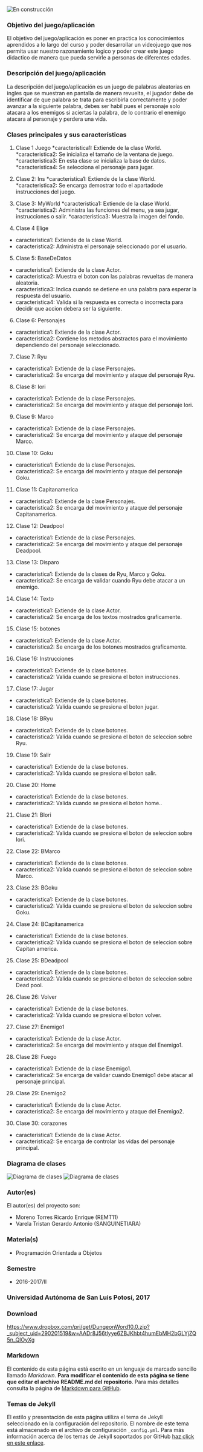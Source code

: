 ![En construcción](https://lh3.googleusercontent.com/-U0wGPKlLyk0/WSuw0dA2xnI/AAAAAAAAAdU/JezaHOPyCmE_cS3SAjmo35M8fn1A4297QCJoC/w530-h303-p-rw/inicio.png)

### Objetivo del juego/aplicación
El objetivo del juego/aplicación es poner en practica los conocimientos aprendidos a  lo largo del curso y poder desarrollar un videojuego que nos permita usar nuestro razonamiento logico y poder crear este juego didactico de manera que pueda servirle a personas de diferentes edades.

### Descripción del juego/aplicación
La descripción del juego/aplicación es un juego de palabras aleatorias en ingles que se muestran en pantalla de manera revuelta, el jugador debe de identificar de que palabra se trata para escribirla correctamente y poder avanzar a la siguiente palabra, debes ser habil pues el personaje solo atacara a los enemigos si aciertas la palabra, de lo contrario el enemigo atacara al personaje y perdera una vida.

### Clases principales y sus características
1. Clase 1 Juego
 *caracteristica1: Extiende de la clase World.
 *caracteristica2: Se inicializa el tamaño de la ventana de juego.
 *caracteristica3: En esta clase se inicializa la base de datos.
 *caracteristica4: Se selecciona el personaje para jugar.

2. Clase 2: Ins
 *caracteristica1: Extiende de la clase World.
 *caracteristica2: Se encarga demostrar todo el apartadode instrucciones del juego.

3. Clase 3: MyWorld 
 *caracteristica1: Extiende de la clase World.
 *caracteristica2: Administra las funciones del menu, ya sea jugar, instrucciones o salir.
 *caracteristica3: Muestra la imagen del fondo.

4. Clase 4 Elige
* caracteristica1: Extiende de la clase World.
* caracteristica2: Administra el personaje seleccionado por el usuario.

5. Clase 5: BaseDeDatos
* caracteristica1: Extiende de la clase Actor.
* caracteristica2: Muestra el boton con las palabras revueltas de manera aleatoria. 
* caracteristica3: Indica cuando se detiene en una palabra para esperar la respuesta del usuario.
* caracteristica4: Valida si la respuesta es correcta o incorrecta para decidir que accion debera ser la siguiente.

6. Clase 6: Personajes
* caracteristica1: Extiende de la clase Actor.
* caracteristica2: Contiene los metodos abstractos para el movimiento dependiendo del personaje seleccionado.


7. Clase 7: Ryu
* caracteristica1: Extiende de la clase Personajes.
* caracteristica2: Se encarga del movimiento y ataque del personaje Ryu.

8. Clase 8: Iori
* caracteristica1: Extiende de la clase Personajes.
* caracteristica2: Se encarga del movimiento y ataque del personaje Iori.

9. Clase 9: Marco
* caracteristica1: Extiende de la clase Personajes.
* caracteristica2: Se encarga del movimiento y ataque del personaje Marco.

10. Clase 10: Goku
* caracteristica1: Extiende de la clase Personajes.
* caracteristica2: Se encarga del movimiento y ataque del personaje Goku.

11. Clase 11: Capitanamerica
* caracteristica1: Extiende de la clase Personajes.
* caracteristica2: Se encarga del movimiento y ataque del personaje Capitanamerica.

12. Clase 12: Deadpool
* caracteristica1: Extiende de la clase Personajes.
* caracteristica2: Se encarga del movimiento y ataque del personaje Deadpool.

13. Clase 13: Disparo
* caracteristica1: Extiende de la clases de Ryu, Marco y Goku.
* caracteristica2: Se encarga de validar cuando Ryu debe atacar a un enemigo.

14. Clase 14: Texto
* caracteristica1: Extiende de la clase Actor.
* caracteristica2: Se encarga de los textos mostrados graficamente.

15. Clase 15: botones
* caracteristica1: Extiende de la clase Actor.
* caracteristica2: Se encarga de los botones mostrados graficamente.

16. Clase 16: Instrucciones
* caracteristica1: Extiende de la clase botones.
* caracteristica2: Valida cuando se presiona el boton instrucciones.

17. Clase 17: Jugar
* caracteristica1: Extiende de la clase botones.
* caracteristica2: Valida cuando se presiona el boton jugar.

18. Clase 18: BRyu
* caracteristica1: Extiende de la clase botones.
* caracteristica2: Valida cuando se presiona el boton de seleccion sobre Ryu.

19. Clase 19: Salir
* caracteristica1: Extiende de la clase botones.
* caracteristica2: Valida cuando se presiona el boton salir.

20. Clase 20: Home
* caracteristica1: Extiende de la clase botones.
* caracteristica2: Valida cuando se presiona el boton home..

21. Clase 21: BIori
* caracteristica1: Extiende de la clase botones.
* caracteristica2: Valida cuando se presiona el boton de seleccion sobre Iori.

22. Clase 22: BMarco
* caracteristica1: Extiende de la clase botones.
* caracteristica2: Valida cuando se presiona el boton de seleccion sobre Marco.

23. Clase 23: BGoku
* caracteristica1: Extiende de la clase botones.
* caracteristica2: Valida cuando se presiona el boton de seleccion sobre Goku.

24. Clase 24: BCapitanamerica
* caracteristica1: Extiende de la clase botones.
* caracteristica2: Valida cuando se presiona el boton de seleccion sobre Capitan america.

25. Clase 25: BDeadpool
* caracteristica1: Extiende de la clase botones.
* caracteristica2: Valida cuando se presiona el boton de seleccion sobre Dead pool.

26. Clase 26: Volver
* caracteristica1: Extiende de la clase botones.
* caracteristica2: Valida cuando se presiona el boton volver.

27. Clase 27: Enemigo1
* caracteristica1: Extiende de la clase Actor.
* caracteristica2: Se encarga del movimiento y ataque del Enemigo1.

28. Clase 28: Fuego
* caracteristica1: Extiende de la clase Enemigo1.
* caracteristica2: Se encarga de validar cuando Enemigo1 debe atacar al personaje principal.

29. Clase 29: Enemigo2
* caracteristica1: Extiende de la clase Actor.
* caracteristica2: Se encarga del movimiento y ataque del Enemigo2.

30. Clase 30: corazones
* caracteristica1: Extiende de la clase Actor.
* caracteristica2: Se encarga de controlar las vidas del personaje principal.

### Diagrama de clases
![Diagrama de clases](https://lh3.googleusercontent.com/-bb3UWzXWgyc/WSvJFzZJDtI/AAAAAAAAAfY/VZYKiU0RZyUFxmFtSfHMC7kcUdHZdz_dgCL0B/w530-d-h398-p-rw/uml1.png)
![Diagrama de clases](https://lh3.googleusercontent.com/-Lxl_Gjt9H1Q/WS7C32u3YkI/AAAAAAAAAiY/1oMKcLCVMSAimOX16e3y8WcHom0MpaRIgCL0B/w530-d-h297-p-rw/Imagen1.png)

### Autor(es)
El autor(es) del proyecto son:
- Moreno Torres Ricardo Enrique (REMT11)
- Varela Tristan Gerardo Antonio (SANGUINETIARA)

### Materia(s)
- Programación Orientada a Objetos

### Semestre
- 2016-2017/II

### Universidad Autónoma de San Luis Potosí, 2017

### Download
https://www.dropbox.com/pri/get/DungeonWord10.0.zip?_subject_uid=290201519&w=AADr8J56tlyye6ZBJKhbt4humEbMH2bGLYjZQ5n_QIOyXg

### Markdown
El contenido de esta página está escrito en un lenguaje de marcado sencillo llamado _Markdown_. **Para modificar el contenido de esta página se tiene que editar el archivo README.md del repositorio**. Para más detalles consulta la página de [Markdown para GitHub](https://guides.github.com/features/mastering-markdown/).

### Temas de Jekyll
El estilo y presentación de esta página utiliza el tema de Jekyll seleccionado en la configuración del repositorio. El nombre de este tema está almacenado en el archivo de configuración `_config.yml`. Para más información acerca de los temas de Jekyll soportados por GitHub [haz click en este enlace](https://pages.github.com/themes/).

